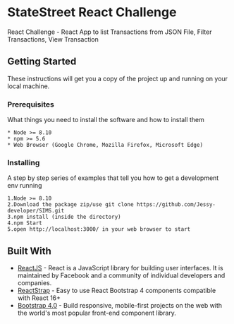# StateStreet React Challenge
React Challenge - React App to list Transactions from JSON File, Filter Transactions, View Transaction

## Getting Started

These instructions will get you a copy of the project up and running on your local machine.
### Prerequisites

What things you need to install the software and how to install them

```
* Node >= 8.10
* npm >= 5.6
* Web Browser (Google Chrome, Mozilla Firefox, Microsoft Edge)
```

### Installing

A step by step series of examples that tell you how to get a development env running

```
1.Node >= 8.10
2.Download the package zip/use git clone https://github.com/Jessy-developer/SIMS.git 
3.npm install (inside the directory)
4.npm Start
5.open http://localhost:3000/ in your web browser to start
```

## Built With

* [ReactJS](https://reactjs.ord/) - React is a JavaScript library for building user interfaces. It is maintained by Facebook and a community of individual developers and companies.
* [ReactStrap](https://reactstrap.github.io/) - Easy to use React Bootstrap 4 components compatible with React 16+
* [Bootstrap 4.0](https://getbootstrap.com/) - Build responsive, mobile-first projects on the web with the world's most popular front-end component library.
